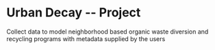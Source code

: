 Urban Decay -- Project
=========

Collect data to model neighborhood based organic waste diversion and recycling programs with metadata supplied by the users